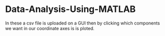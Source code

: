# Data-Analysis-Using-MATLAB
In these a csv file is uploaded on a GUI then by clicking which components we want in our coordinate axes is is ploted.
